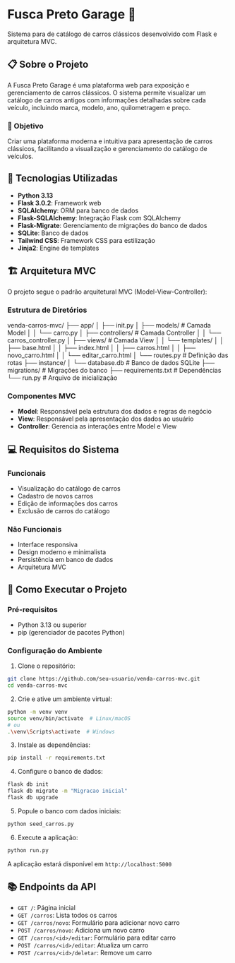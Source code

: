 # Fusca Preto Garage 🚗

Sistema para de catálogo de carros clássicos desenvolvido com Flask e arquitetura MVC.

## 📋 Sobre o Projeto

A Fusca Preto Garage é uma plataforma web para exposição e gerenciamento de carros clássicos. O sistema permite visualizar um catálogo de carros antigos com informações detalhadas sobre cada veículo, incluindo marca, modelo, ano, quilometragem e preço.

### 🎯 Objetivo

Criar uma plataforma moderna e intuitiva para apresentação de carros clássicos, facilitando a visualização e gerenciamento do catálogo de veículos.

## 🔧 Tecnologias Utilizadas

- **Python 3.13**
- **Flask 3.0.2**: Framework web
- **SQLAlchemy**: ORM para banco de dados
- **Flask-SQLAlchemy**: Integração Flask com SQLAlchemy
- **Flask-Migrate**: Gerenciamento de migrações do banco de dados
- **SQLite**: Banco de dados
- **Tailwind CSS**: Framework CSS para estilização
- **Jinja2**: Engine de templates

## 🏗️ Arquitetura MVC

O projeto segue o padrão arquitetural MVC (Model-View-Controller):

### Estrutura de Diretórios
venda-carros-mvc/
├── app/
│   ├── init.py
│   ├── models/         # Camada Model
│   │   └── carro.py
│   ├── controllers/    # Camada Controller
│   │   └── carros_controller.py
│   ├── views/          # Camada View
│   │   └── templates/
│   │       ├── base.html
│   │       ├── index.html
│   │       ├── carros.html
│   │       ├── novo_carro.html
│   │       └── editar_carro.html
│   └── routes.py       # Definição das rotas
├── instance/
│   └── database.db     # Banco de dados SQLite
├── migrations/         # Migrações do banco
├── requirements.txt    # Dependências
└── run.py              # Arquivo de inicialização


### Componentes MVC

- **Model**: Responsável pela estrutura dos dados e regras de negócio
- **View**: Responsável pela apresentação dos dados ao usuário
- **Controller**: Gerencia as interações entre Model e View

## 💻 Requisitos do Sistema

### Funcionais
- Visualização do catálogo de carros
- Cadastro de novos carros
- Edição de informações dos carros
- Exclusão de carros do catálogo

### Não Funcionais
- Interface responsiva
- Design moderno e minimalista
- Persistência em banco de dados
- Arquitetura MVC

## 🚀 Como Executar o Projeto

### Pré-requisitos
- Python 3.13 ou superior
- pip (gerenciador de pacotes Python)

### Configuração do Ambiente
1. Clone o repositório:
```bash
git clone https://github.com/seu-usuario/venda-carros-mvc.git
cd venda-carros-mvc
```

2. Crie e ative um ambiente virtual:
```bash
python -m venv venv
source venv/bin/activate  # Linux/macOS
# ou
.\venv\Scripts\activate  # Windows
```

3. Instale as dependências:
```bash
pip install -r requirements.txt
```

4. Configure o banco de dados:
```bash
flask db init
flask db migrate -m "Migracao inicial"
flask db upgrade
```

5. Popule o banco com dados iniciais:
```bash
python seed_carros.py
```

6. Execute a aplicação:
```bash
python run.py
```

A aplicação estará disponível em `http://localhost:5000`

## 📚 Endpoints da API

- `GET /`: Página inicial
- `GET /carros`: Lista todos os carros
- `GET /carros/novo`: Formulário para adicionar novo carro
- `POST /carros/novo`: Adiciona um novo carro
- `GET /carros/<id>/editar`: Formulário para editar carro
- `POST /carros/<id>/editar`: Atualiza um carro
- `POST /carros/<id>/deletar`: Remove um carro